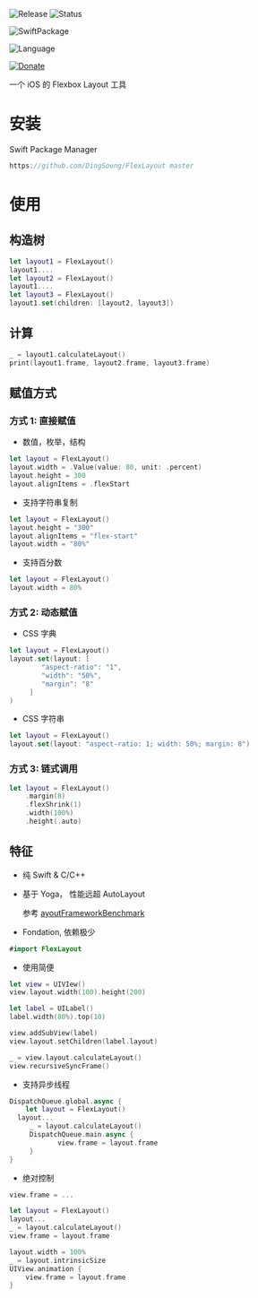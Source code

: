 ![Release](https://img.shields.io/github/release/DingSoung/FlexLayout.svg)
![Status](https://travis-ci.org/DingSoung/FlexLayout.svg?branch=master)

![SwiftPackage](https://img.shields.io/badge/SwiftPackage-compatible-E66848.svg?style=flat)

![Language](https://img.shields.io/badge/Swift-5-FFAC45.svg?style=flat)

[![Donate](https://img.shields.io/badge/Donate-PayPal-9EA59D.svg)](https://paypal.me/DingSongwen)

一个 iOS 的 Flexbox Layout 工具

# 安装

Swift Package Manager

```swift
https://github.com/DingSoung/FlexLayout master
```

# 使用

## 构造树

```swift
let layout1 = FlexLayout()
layout1....
let layout2 = FlexLayout()
layout1....
let layout3 = FlexLayout()
layout1.set(children: [layout2, layout3])
```

## 计算

```swift
_ = layout1.calculateLayout()
print(layout1.frame, layout2.frame, layout3.frame)
```

## 赋值方式

### 方式 1: 直接赋值

* 数值，枚举，结构

```swift
let layout = FlexLayout()
layout.width = .Value(value: 80, unit: .percent)
layout.height = 300
layout.alignItems = .flexStart
```

* 支持字符串复制

```swift
let layout = FlexLayout()
layout.height = "300"
layout.alignItems = "flex-start"
layout.width = "80%"
```

* 支持百分数

```swift
let layout = FlexLayout()
layout.width = 80%
```

### 方式 2: 动态赋值

* CSS 字典 

```swift
let layout = FlexLayout()
layout.set(layout: [
		"aspect-ratio": "1",
		"width": "50%",
		"margin": "8"
     ]
)
```

* CSS 字符串

```swift
let layout = FlexLayout()
layout.set(layout: "aspect-ratio: 1; width: 50%; margin: 8")
```

### 方式 3: 链式调用

```swift
let layout = FlexLayout()
	.margin(8)
	.flexShrink(1)
	.width(100%)
	.height(.auto)
```

## 特征

* 纯 Swift &  C/C++ 

* 基于 Yoga， 性能远超 AutoLayout

  参考 [ayoutFrameworkBenchmark](https://github.com/layoutBox/LayoutFrameworkBenchmark)

* Fondation,  依赖极少

```swift
#import FlexLayout
```

* 使用简便

```swift
let view = UIVIew()
view.layout.width(100).height(200)

let label = UILabel()
label.width(80%).top(10)

view.addSubView(label)
view.layout.setChildren(label.layout)

_ = view.layout.calculateLayout()
view.recursiveSyncFrame()
```

* 支持异步线程

```swift
DispatchQueue.global.async {
	let layout = FlexLayout()
  layout...
	 _ = layout.calculateLayout()
	 DispatchQueue.main.async {
	 		view.frame = layout.frame
	 }
}
```

* 绝对控制

```swift
view.frame = ...

let layout = FlexLayout()
layout...
_ = layout.calculateLayout()
view.frame = layout.frame

layout.width = 100%
_ = layout.intrinsicSize
UIView.animation {
	view.frame = layout.frame
}
```